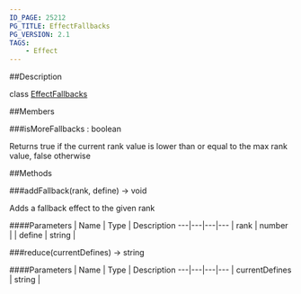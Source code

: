 ```yaml
---
ID_PAGE: 25212
PG_TITLE: EffectFallbacks
PG_VERSION: 2.1
TAGS:
    - Effect
---
```

##Description

class [EffectFallbacks](/classes/2.2-alpha/EffectFallbacks)



##Members

###isMoreFallbacks : boolean

Returns true if the current rank value is lower than or equal to the max rank value, false otherwise

##Methods

###addFallback(rank, define) &rarr; void

Adds a fallback effect to the given rank

####Parameters
 | Name | Type | Description
---|---|---|---
 | rank | number | 
 | define | string | 

###reduce(currentDefines) &rarr; string



####Parameters
 | Name | Type | Description
---|---|---|---
 | currentDefines | string | 

